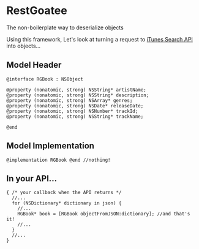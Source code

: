 RestGoatee
==========

The non-boilerplate way to deserialize objects

Using this framework, Let's look at turning a request to [iTunes Search API](https://itunes.apple.com/search?term=pink+floyd) into objects...

## Model Header

```objc
@interface RGBook : NSObject

@property (nonatomic, strong) NSString* artistName;
@property (nonatomic, strong) NSString* description;
@property (nonatomic, strong) NSArray* genres;
@property (nonatomic, strong) NSDate* releaseDate;
@property (nonatomic, strong) NSNumber* trackId;
@property (nonatomic, strong) NSString* trackName;

@end
```

## Model Implementation

```objc
@implementation RGBook @end //nothing!
```

## In your API...

```
{ /* your callback when the API returns */
  //...
  for (NSDictionary* dictionary in json) {
    //...
    RGBook* book = [RGBook objectFromJSON:dictionary]; //and that's it!
    //...
  }
  //...
}
```
